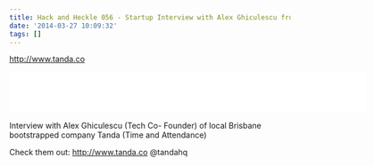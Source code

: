 ```yaml
---
title: Hack and Heckle 056 - Startup Interview with Alex Ghiculescu from Tanda
date: '2014-03-27 10:09:32'
tags: []
---
```


http://www.tanda.co

<!--more-->

<iframe style="border: none" src="//html5-player.libsyn.com/embed/episode/id/2751439/height/75/width/640/theme/standard/direction/no/autoplay/no/autonext/no/thumbnail/no/preload/no/no_addthis/no/" height="75" width="640" scrolling="no"  allowfullscreen webkitallowfullscreen mozallowfullscreen oallowfullscreen msallowfullscreen></iframe>

Interview with Alex Ghiculescu (Tech Co- Founder) of local Brisbane bootstrapped company Tanda (Time and Attendance)

Check them out:
http://www.tanda.co
@tandahq 


